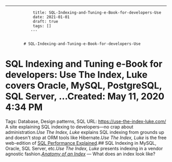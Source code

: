 ---
                title: SQL-Indexing-and-Tuning-e-Book-for-developers-Use
                date: 2021-01-01    
                draft: true
                tags: []
               ---


            # SQL-Indexing-and-Tuning-e-Book-for-developers-Use

# SQL Indexing and Tuning e-Book for developers: Use The Index, Luke covers Oracle, MySQL, PostgreSQL, SQL Server, ...Created: May 11, 2020 4:34 PM
Tags: Database, Design patterns, SQL
URL: https://use-the-index-luke.com/
A site explaining SQL indexing to developers—no crap about administration.*Use The Index, Luke* explains SQL indexing from grounds up and doesn't stop at ORM tools like Hibernate.*Use The Index, Luke* is the free web-edition of [SQL Performance Explained](https://sql-performance-explained.com/?utm_source=use-the-index-luke.com&utm_campaign=front&utm_medium=web).## SQL Indexing in MySQL, Oracle, SQL Server, etc.*Use The Index, Luke* presents indexing in a vendor agnostic fashion.*[Anatomy of an Index](https://use-the-index-luke.com/sql/anatomy)* — What does an index look like?